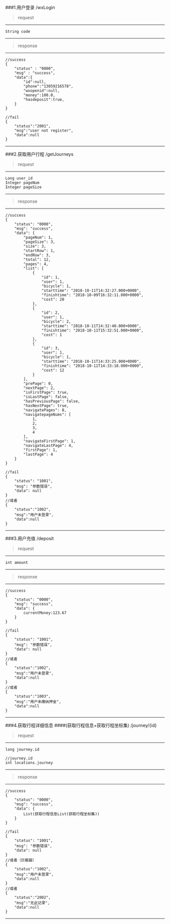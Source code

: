 ###1.用户登录
/wxLogin
>request
--------------
    String code 
--------------
>response
--------------
```
//success
{
    "status" : "0000",
    "msg" : "success",
    "data":{
        "id":null,
        "phone":"13059216578",
        "wxopenid":null,
        "money":100.0,
        "hasdeposit":true,
    }
}
```
```
//fail
{
    "status":"2001",
    "msg":"user not register",
    "data":null
}
```
------------
    

###2.获取用户行程
/getJourneys
>request
--------------
    Long user_id
    Integer pageNum
    Integer pageSize
--------------
>response

--------------
```
//success
{
    "status": "0000",
    "msg": "success",
    "data": {
        "pageNum": 1,
        "pageSize": 3,
        "size": 3,
        "startRow": 1,
        "endRow": 3,
        "total": 12,
        "pages": 4,
        "list": [
            {
                "id": 1,
                "user": 1,
                "bicycle": 1,
                "starttime": "2018-10-11T14:32:27.000+0000",
                "finishtime": "2018-10-09T16:32:11.000+0000",
                "cost": 20
            },
            {
                "id": 2,
                "user": 1,
                "bicycle": 2,
                "starttime": "2018-10-11T14:32:40.000+0000",
                "finishtime": "2018-10-11T15:32:51.000+0000",
                "cost": 1
            },
            {
                "id": 3,
                "user": 1,
                "bicycle": 1,
                "starttime": "2018-10-11T14:33:25.000+0000",
                "finishtime": "2018-10-11T14:33:18.000+0000",
                "cost": 12
            }
        ],
        "prePage": 0,
        "nextPage": 2,
        "isFirstPage": true,
        "isLastPage": false,
        "hasPreviousPage": false,
        "hasNextPage": true,
        "navigatePages": 8,
        "navigatepageNums": [
            1,
            2,
            3,
            4
        ],
        "navigateFirstPage": 1,
        "navigateLastPage": 4,
        "firstPage": 1,
        "lastPage": 4
    }
}
```
```
//fail
{
    "status": "1001",
    "msg": "参数错误",
    "data": null
}
//或者
{
    "status":"1002",
    "msg":"用户未登录",
    "data":null
}
```
------------
###3.用户充值
/deposit
>request
--------------
    int amount
--------------
>response

--------------
```
//success
{
    "status": "0000",
    "msg": "success",
    "data": {
        currentMoney:123.67
    }
}
```
```
//fail
{
    "status": "1001",
    "msg": "参数错误",
    "data": null
}
//或者
{
    "status":"1002",
    "msg":"用户未登录",
    "data":null
}
//或者
{
    "status":"1003",
    "msg":"用户未缴纳押金",
    "data":null
}
```
------------
###4.获取行程详细信息
####(获取行程信息+获取行程坐标集)
/journey/{id}
>request
--------------
    long journey.id
    
    //journey.id
    int locations.journey

--------------
>response

--------------
```
//success
{
    "status": "0000",
    "msg": "success",
    "data": {
        List(获取行程信息List(获取行程坐标集))
    }
}
```
```
//fail
{
    "status": "1001",
    "msg": "参数错误",
    "data": null
}
//或者（拦截器）
{
    "status":"1002",
    "msg":"用户未登录",
    "data":null
}
//或者
{
    "status":"2002",
    "msg":"无此记录",
    "data":null
}
```
------------